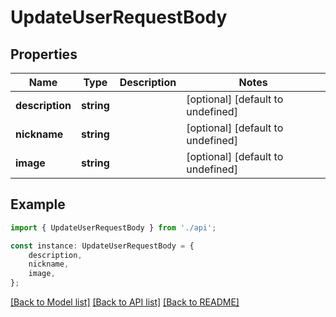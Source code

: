 # UpdateUserRequestBody


## Properties

Name | Type | Description | Notes
------------ | ------------- | ------------- | -------------
**description** | **string** |  | [optional] [default to undefined]
**nickname** | **string** |  | [optional] [default to undefined]
**image** | **string** |  | [optional] [default to undefined]

## Example

```typescript
import { UpdateUserRequestBody } from './api';

const instance: UpdateUserRequestBody = {
    description,
    nickname,
    image,
};
```

[[Back to Model list]](../README.md#documentation-for-models) [[Back to API list]](../README.md#documentation-for-api-endpoints) [[Back to README]](../README.md)
